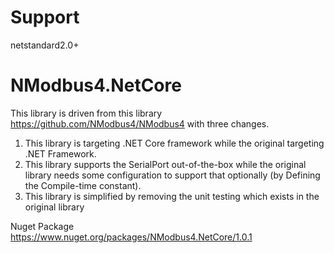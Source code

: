 # Support
netstandard2.0+
# NModbus4.NetCore

This library is driven from this library https://github.com/NModbus4/NModbus4
with three changes.

1. This library is targeting .NET Core framework while the original targeting .NET Framework.
2. This library supports the SerialPort out-of-the-box while the original library needs some configuration to support that optionally (by Defining the Compile-time constant).
3. This library is simplified by removing the unit testing which exists in the original library

Nuget Package <br/>
https://www.nuget.org/packages/NModbus4.NetCore/1.0.1

